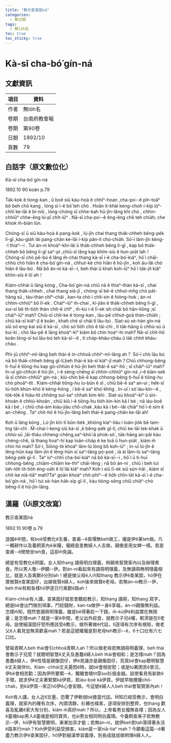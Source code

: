 ```yaml
---
title: "教示查某囡ná"
categories:
  - 無分類
tags:
  - 無lo̍h名
toc: true
toc_sticky: true
---
```


# Kà-sī cha-bó͘ gín-ná

## 文獻資訊

| 項目 | 資料 |
|---|---|
| 作者 | 無lo̍h名 |
| 卷期 | 台南府教會報 |
| 卷期 | 第90卷 |
| 日期 | 1892/10 |
| 頁數 | 79 |

## 白話字（原文數位化）

Kà-sī cha-bó͘ gín-ná

1892.10 90 koàn p.79

Ta̍k-kok ê tiong-kan , ū boē siū kàu-hoà ê chhiⁿ-hoan ,cha-po͘--ê pîn-toāⁿ bô beh chò kang , lóng sī i-ê bó͘ teh chò . Hoān it-khài keng-choh í-ki̍p iúⁿ-chhī ke-lāi ê bí-niû , lóng-chóng sī chhe-kah hū-jîn-lâng khì chò , chhin-chhiūⁿ chhe-ēng lú-pī chi̍t-iūⁿ . Nā-sī cha-po͘--ê êng-êng chē teh chia̍h; che khiok m̄-bián lūn.

Chóng-sī ū siū kàu-hoà ê pang-kok , lú-jîn chai thang tha̍k-chheh bêng-pe̍k lí-gī ,kàu-gia̍h lâi pang-chān ke-lāi í-ki̍p pān-lí chú-chia̍h. Só͘-í lâm-jîn kèng--I thiaⁿ--i . Tuì án-ni khoàⁿ-khí-lâi ū tha̍k-chheh bêng lí-gī , kap bô tha̍k-chheh bô bêng lí-gī saⁿ-pí ,chiū-sī lâng kap khîm-siù ê hun-pia̍t lah！Chóng-sī chò pē-bú ê lâng m̄-chai thang kà-sī i-ê cha-bó͘-kiáⁿ, hō͘ i chāi-chhù chò hiân ê cha-bó͘ gín-ná , chhut-kè chò hiân ê hū-jîn , koh āu-lâi chò hiân ê lāu-bú . Nā bô án-ni kà-sī--i, beh thài ū khah koh-iūⁿ hō͘ i ta̍k-ji̍t kiâⁿ khîm-siù ê lō͘ ah！

Kiám-chhái ū lâng kóng , Cha-bó͘ gín-ná chiū nā ē thiaⁿ-thàn kà-sī , chai thang tha̍k-chheh , chai thang siá-jī , chóng-sī bē-ē chhut-mn̂g chò pa̍t-hāng sū , tàu-thàn chîⁿ-châi , kan-ta chò i chi̍t-sin ê hióng-hok ; án-ni chhin-chhiūⁿ bô lī-ek . Cháiⁿ-iūⁿ m̄-chai , kì-jiân ē tha̍k-chheh bêng lí-gī , sui-sī bē tit-tio̍h thàn chi̍t-ē chîⁿ , m̄-kú i-ê lī-ek si̍t-chāi bô hān-liōng ;sī cháiⁿ-iūⁿ mah? Chiū-sī chi̍t-ke ê tiong-kan , lāu-pē chhut-goā thàn-chia̍h ; chiū kà-sī kiáⁿ-jî ê koân , khah chē sī chāi tī lāu-bú . Siat-sú sè-hàn gín-ná siū só͘ eng-kai siū ê kà-sī , chò só͘ tio̍h chò ê tāi-chì , tī ta̍k-hāng ū chhù-sū ū kui-kí ; chò lāu-pē ê lâng khoàⁿ-kìⁿ kiám bô chin hoaⁿ-hí mah? Nā-sī chit-hō koân lóng-sī tuì lāu-bú teh kà-sī--ê , tī cha̍p-kháu-chàu ū la̍k chhit kháu-chàu .

Phì-jū chhiⁿ-mî-lâng beh thài-ē ín-chhoā chhiⁿ-mî-lâng ah？ Só͘-í chò lāu bú nā bô tha̍k-chheh bêng gī-lí,beh thài-ē kà-sī kiáⁿ-jî mah？Chiū chhong-bêng tì-huī ê tiōng-hu kap gû-chhún ê hū-jîn beh thài-ē saⁿ-hô ; sī cháiⁿ-iūⁿ mah? In-uī gû-chhún ê hū-jîn , i-ê sèng-chêng sī chhin-chhiūⁿ gín-ná ,i-ê kiàn-sek iā sī chhin-chhiūⁿ gín-ná ; kiù-chin bē-ē kap chhong-bêng tì-huī ê tiōng-hu chò phoāⁿ-tit . Kiám-chhái tiōng-hu iu-būn ê sî , chiū bē-ē saⁿ an-uì ; he̍k-sī tú-tio̍h khùn-khó͘ ê kéng-hóng , i bē-ē saⁿ khó͘-khǹg . In-uī i só͘ iàu-kín--ê , to̍k-to̍k ē hiáu-tit chhēng suí-saⁿ chhah kim-khì . Siat-sú khoàⁿ-kìⁿ ū sin-khoán ê chhiú-khoân , chiū kiû i-ê tiōng-hu tio̍h kín-kín kā I bé ; nā iáu-boē kā i bé , i chiū chá-àm kiáu-jiáu chô-chak ,kàu kā i bé--lâi chiàⁿ hō͘ i-ê sim ē an-chēng . Taⁿ chit-hō ê hū-jîn-lâng beh thài-ē pang-chān ke-lāi ah!

Koh ū lâng kóng , Lú-jîn kīn tī bûn-be̍k ,khióng kiaⁿ-liáu i loán-jio̍k bē tam-tng tāi-chì . M̄-chai í-keng siū kà-sī ,ē bêng-pe̍k gī-lí, chiū ke-lāi tek-khak ū chhù-sū ,lāi-thâu chheng-chēng,saⁿ-khò͘ iā phok-sò͘ , ta̍k-hāng an-pâi kàu chéng-chê, iā thang hoaⁿ-hí kap loān-cha̍p ê ke toā ū hun-pia̍t , kiám m̄ chin hó mah? Só͘-í, Siōng-tè khoàⁿ lâm-lú lóng bô koh-iūⁿ ; in-uī lú-jîn ê lêng-hûn kap lâm-jîn ê lêng-hûn sī saⁿ-tâng pó-poè , iā ài lâm-lú saⁿ-tâng bêng-pe̍k gī-lí . Taⁿ iúⁿ-chhī cha-bó͘-kiáⁿ nā bô kà-sī--i , hō͘ i ū tì-huī chhong-bêng ,chiām-chiām ke-thiⁿ châi-lêng ; nā bô án-ni , chiū i beh tuì tah-lo̍h tit-tio̍h éng-oa̍h ê lō͘ lâi kiâⁿ mah? Koh i siū lī-ek siū sún-hāi , kiám sī chi̍t-ke niā-tiāⁿ mah?Taⁿ goān khoàⁿ chit-phiⁿ--ê tio̍h chīn-la̍t kà-sī i-ê cha-bó͘ gín-ná , hō͘ i tuì sè-hàn ha̍k-si̍p gī-lí , kàu tióng-sêng chiū chiâⁿ-chò bêng-lí ê hū-jîn-lâng.

## 漢羅（Ùi原文改寫）

教示查某囡ná

1892.10 90卷 p.79

逐國ê中間，有boē受教化ê生番，查甫--ê貧憚無beh做工，攏是伊ê某teh做。凡一概耕作以及養飼家內ê米糧，攏總是差教婦人人去做，親像差用女婢一樣。若是查甫--ê閒閒坐teh食，這卻m̄免論。

總是有受教化ê邦國，女人知thang 讀冊明白理義，夠額來幫贊家內以及辦理煮食。所以男人敬--伊聽--伊。對án-ni看起來有讀冊明理義，及無讀冊無明理義相比，就是人及禽獸ê分別lah！總是做父母ê人m̄知thang 教示伊ê查某囡，hō͘伊在厝做賢ê查某囡仔，出嫁做賢ê婦人，koh後來做賢ê老母。若無án-ni教示--伊，beh thài有較各樣hō͘伊逐日行禽獸ê路ah！

Kiám-chhái有人講，查某囡仔就若會聽趁教示，知thang 讀冊，知thang 寫字，總是bē會出門做別項事，鬥趁錢財，kan-ta做伊一身ê享福，án-ni親像無利益。怎樣m̄知，既然會讀冊明理義，雖是bē得著趁一下錢，m̄-kú伊ê利益實在無限量；是怎樣mah？就是一家ê中間，老父出外趁食，就教示子兒ê權，較濟是在tī老母。設使細漢囡仔受所應該受ê教示，做所著做ê代誌，tī逐項有次序有規矩，做老父ê人看見豈無真歡喜mah？若是這號權攏是對老母teh教示--ê，tī十口灶有六七口灶。

譬喻青瞑人beh thài會引chhoā青瞑人ah？所以做老母若無讀冊明義理、beh thài會教示子兒麼？就聰明智慧ê丈夫及愚蠢ê婦人beh thài會相和；是怎樣mah？因為愚蠢ê婦人，伊ê性情是親像囝仔，伊ê見識亦是親像囡仔，究真bē會kap聰明智慧ê丈夫做伴tit。Kiám -chhái丈夫憂悶ê時，就bē會相安慰；或是tú著困苦ê景況，伊bē會相苦勸；因為伊所要緊--ê，獨獨會曉tit穿suí衫插金器。設使看見有新款ê手環，就求伊ê丈夫著緊緊kā伊買，若iáu-boē kā伊買，伊就早暗攪擾chô-chak，到kā伊買--來正hō͘伊ê心會安靜。今這號ê婦人人beh thài會幫贊家內ah！

Koh有人講，女人近tī文墨，恐驚了伊軟弱bē擔當代誌。M̄知已經受教示，會明白義理，就家內的確有次序，內頭清靜，衫褲也樸素，逐項安排到整齊，也thang 歡喜及亂雜ê家大有分別，kiám m̄真好mah？所以，上帝看男女攏無各樣；因為女人ê靈魂kap男人ê靈魂是相同寶貝，也ài男女相同明白義理。今養飼查某子若無教示--伊，hō͘伊有智慧聰明，漸漸加添才能；若無án-ni，就伊beh對tah落得著永活ê路來行mah？Koh伊受利益受損害，kiám是一家niā-tiaⁿ mah？今願看這篇--ê著盡力教示伊ê查某囡仔，hō͘伊對細漢學習義理，到長成就成做明理ê婦人人。
